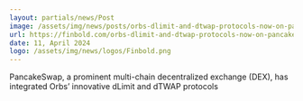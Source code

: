 ```yaml
---
layout: partials/news/Post
image: /assets/img/news/posts/orbs-dlimit-and-dtwap-protocols-now-on-pancakeswaps-decentralized-exchange.jpeg
url: https://finbold.com/orbs-dlimit-and-dtwap-protocols-now-on-pancakeswaps-decentralized-exchange/
date: 11, April 2024
logo: /assets/img/news/logos/Finbold.png
---
```


PancakeSwap, a prominent multi-chain decentralized exchange (DEX), has integrated Orbs’ innovative dLimit and dTWAP protocols
